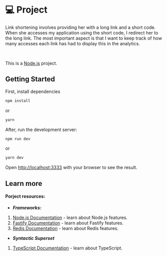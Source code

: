 <h1>💻 Project</h1>

Link shortening involves providing her with a long link and a short code.
When she accesses my application using the short code, I redirect her to the long link.
The most important aspect is that I want to keep track of how many accesses each link has had to display this in the analytics.

<br/>

This is a [Node.js](https://nodejs.org/en) project.

<h2>Getting Started</h2>

First, install dependencies

```bash
npm install
```
or

```bash
yarn
```

After, run the development server:

```bash
npm run dev
```
or

```bash
yarn dev
```

Open [http://localhost:3333](http://localhost:3333) with your browser to see the result.

<h2>Learn more</h2>
<h4>Porject resources:</h4>

- **<i>Frameworks:</i>**
1. [Node.js Documentation](https://nodejs.org/en/about) - learn about Node.js features.
2. [Fastify Documentation](https://fastify.dev/docs/latest/Reference/) - learn about Fastify features.
3. [Redis Documentation](https://redis.io/docs/) - learn about Redis features.

- **<i>Syntactic Superset</i>**

1. [TypeScript Documentation](https://www.typescriptlang.org/docs/) - learn about TypeScript.
